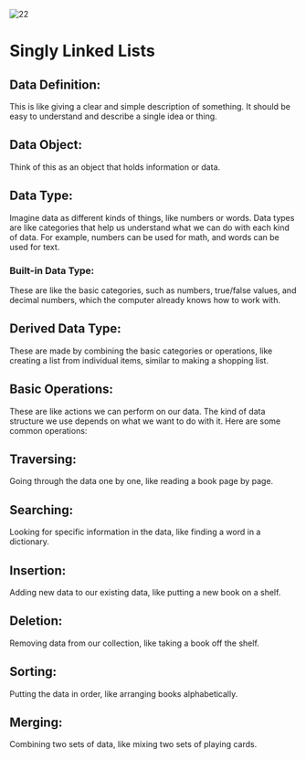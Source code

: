 ![22](https://github.com/manningstinson/holbertonschool-low_level_programming/assets/104523090/2a2f99b9-eb74-4021-93e5-9a8530f9a9ea)
# Singly Linked Lists

## Data Definition: 
This is like giving a clear and simple description of something. It should be easy to understand and describe a single idea or thing.

## Data Object: 
Think of this as an object that holds information or data.

## Data Type: 
Imagine data as different kinds of things, like numbers or words. Data types are like categories that help us understand what we can do with each kind of data. For example, numbers can be used for math, and words can be used for text.

### Built-in Data Type: 
These are like the basic categories, such as numbers, true/false values, and decimal numbers, which the computer already knows how to work with.

## Derived Data Type: 
These are made by combining the basic categories or operations, like creating a list from individual items, similar to making a shopping list.

## Basic Operations: 
These are like actions we can perform on our data. The kind of data structure we use depends on what we want to do with it. Here are some common operations:

## Traversing: 
Going through the data one by one, like reading a book page by page.

## Searching: 
Looking for specific information in the data, like finding a word in a dictionary.

## Insertion: 
Adding new data to our existing data, like putting a new book on a shelf.

## Deletion: 
Removing data from our collection, like taking a book off the shelf.

## Sorting: 
Putting the data in order, like arranging books alphabetically.

## Merging: 
Combining two sets of data, like mixing two sets of playing cards.
   
